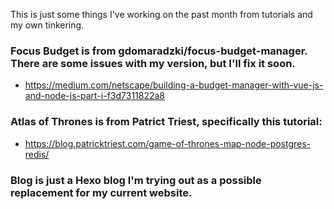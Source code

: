 This is just some things I've working on the past month from tutorials and my own tinkering.

### Focus Budget is from gdomaradzki/focus-budget-manager. There are some issues with my version, but I'll fix it soon.
 - https://medium.com/netscape/building-a-budget-manager-with-vue-js-and-node-js-part-i-f3d7311822a8

### Atlas of Thrones is from Patrict Triest, specifically this tutorial: 
 - https://blog.patricktriest.com/game-of-thrones-map-node-postgres-redis/
 
### Blog is just a Hexo blog I'm trying out as a possible replacement for my current website.
